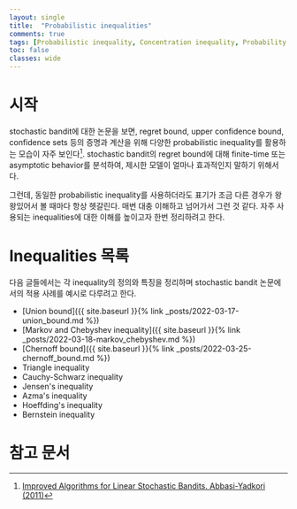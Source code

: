 ```yaml
---
layout: single
title:  "Probabilistic inequalities"
comments: true
tags: [Probabilistic inequality, Concentration inequality, Probability bounds, Martingale]
toc: false
classes: wide
---
```


# 시작
stochastic bandit에 대한 논문을 보면, regret bound, upper confidence bound, confidence sets 등의 증명과 계산을 위해 다양한 probabilistic inequality를 활용하는 모습이 자주 보인다[^1]. stochastic bandit의 regret bound에 대해 finite-time 또는 asymptotic behavior를 분석하여, 제시한 모델이 얼마나 효과적인지 말하기 위해서다.

그런데, 동일한 probabilistic inequality를 사용하더라도 표기가 조금 다른 경우가 왕왕있어서 볼 때마다 항상 헷갈린다. 매번 대충 이해하고 넘어가서 그런 것 같다. 자주 사용되는 inequalities에 대한 이해를 높이고자 한번 정리하려고 한다.


# Inequalities 목록
다음 글들에서는 각 inequality의 정의와 특징을 정리하며 stochastic bandit 논문에서의 적용 사례를 예시로 다루려고 한다.
- [Union bound]({{ site.baseurl }}{% link _posts/2022-03-17-union_bound.md %})
- [Markov and Chebyshev inequality]({{ site.baseurl }}{% link _posts/2022-03-18-markov_chebyshev.md %})
- [Chernoff bound]({{ site.baseurl }}{% link _posts/2022-03-25-chernoff_bound.md %})
- Triangle inequality
- Cauchy-Schwarz inequality
- Jensen's inequality
- Azma's inequality
- Hoeffding's inequality
- Bernstein inequality


# 참고 문서
[^1]: [Improved Algorithms for Linear Stochastic Bandits. Abbasi-Yadkori (2011)](https://sites.ualberta.ca/~szepesva/papers/linear-bandits-NeurIPS2011.pdf)

